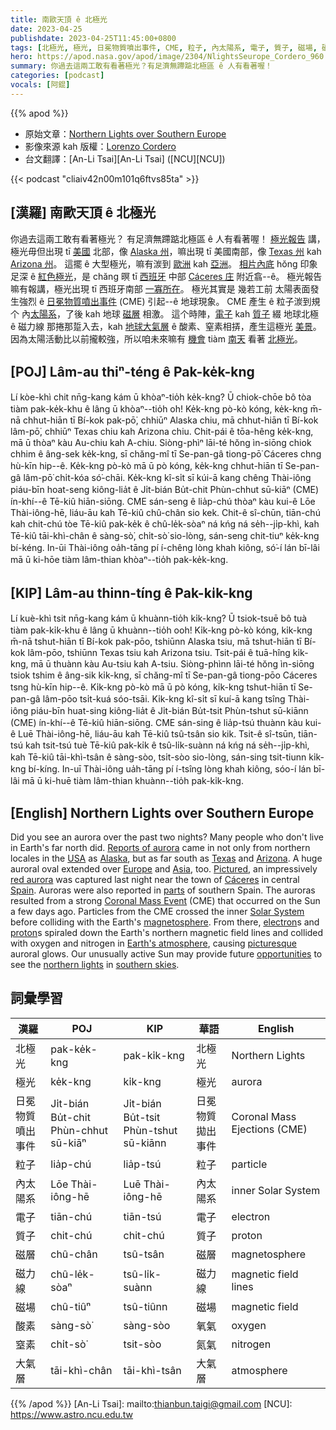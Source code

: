 ```yaml
---
title: 南歐天頂 ê 北極光
date: 2023-04-25
publishdate: 2023-04-25T11:45:00+0800
tags: [北極光, 極光, 日冕物質噴出事件, CME, 粒子, 內太陽系, 電子, 質子, 磁場, 磁力線, 磁層, 酸素, 窒素, 大氣層]
hero: https://apod.nasa.gov/apod/image/2304/NlightsSeurope_Cordero_960.jpg
summary: 你過去這兩工敢有看著極光？有足濟無蹛踮北極區 ê 人有看著喔！
categories: [podcast]
vocals: [阿錕]
---
```


{{% apod %}}

- 原始文章：[Northern Lights over Southern Europe](https://apod.nasa.gov/apod/ap230425.html)
- 影像來源 kah 版權：[Lorenzo Cordero](https://www.instagram.com/elcielodecaceres/)
- 台文翻譯：[An-Li Tsai][An-Li Tsai] ([NCU][NCU])

{{< podcast "cliaiv42n00m101q6ftvs85ta" >}}

## [漢羅] 南歐天頂 ê 北極光
你過去這兩工敢有看著極光？
有足濟無蹛踮北極區 ê 人有看著喔！
[極光報告][Reports of aurora] 講，極光毋但出現 tī [美國][USA] 北部，像 [Alaska 州][Alaska]，嘛出現 tī 美國南部，像 [Texas 州][Texas] kah [Arizona 州][Arizona]。
這擺 ê 大型極光，嘛有湠到 [歐洲][Europe] kah [亞洲][Asia]。
[相片內底][Pictured] hŏng 印象足深 ê [紅色極光][red aurora]，是 chăng 暝 tī [西班牙][Spain] 中部 [Cáceres 庄][Cáceres] 附近翕--ê。
極光報告嘛有報講，極光出現 tī 西班牙南部 [一寡所在][parts]。
極光其實是 幾若工前 太陽表面發生強烈 ê [日冕物質噴出事件][Coronal Mass Event] (CME) 引起--ê 地球現象。
CME 產生 ê 粒子湠到規个 內[太陽系][Solar System]，了後 kah 地球 [磁層][magnetosphere] 相激。
這个時陣，[電子][electron] kah [質子][proton] 綴 地球北極 ê 磁力線 那捲那踅入去，kah [地球大氣層][Earth's atmosphere] ê 酸素、窒素相挵，產生這極光 [美景][picturesque]。
因為太陽活動比以前攏較強，所以咱未來嘛有 [機會][opportunities] tiàm [南天][southern skies] 看著 [北極光][northern lights]。

## [POJ] Lâm-au thiⁿ-téng ê Pak-ke̍k-kng
Lí kòe-khì chit nn̄g-kang kám ū khòaⁿ-tio̍h ke̍k-kng?
Ū chiok-chōe bô tòa tiàm pak-ke̍k-khu ê lâng ū khòaⁿ--tio̍h o͘h!
Ke̍k-kng pò-kò kóng, ke̍k-kng m̄-nā chhut-hiān tī Bí-kok pak-pō͘, chhiūⁿ Alaska chiu, mā chhut-hiān tī Bí-kok lâm-pō͘, chhiūⁿ Texas chiu kah Arizona chiu.
Chit-pái ê tōa-hêng ke̍k-kng, mā ū thòaⁿ kàu Au-chiu kah A-chiu.
Siòng-phìⁿ lāi-té hŏng ìn-siōng chiok chhim ê âng-sek ke̍k-kng, sī chăng-mî tī Se-pan-gâ tiong-pō͘ Cáceres chng hù-kīn hip--ê.
Ke̍k-kng pò-kò mā ū pò kóng, ke̍k-kng chhut-hiān tī Se-pan-gâ lâm-pō͘ chi̍t-kóa só͘-chāi.
Ke̍k-kng kî-si̍t sī kúi-ā kang chêng Thài-iông piáu-bīn hoat-seng kiông-lia̍t ê Ji̍t-bián Bu̍t-chit Phùn-chhut sū-kiāⁿ (CME) ín-khí--ê Tē-kiû hiān-siōng.
CME sán-seng ê lia̍p-chú thòaⁿ kàu kui-ê Lōe Thài-iông-hē, liáu-āu kah Tē-kiû chû-chân sio kek.
Chit-ê sî-chūn, tiān-chú kah chit-chú tòe Tē-kiû pak-ke̍k ê chû-le̍k-sòaⁿ ná kńg ná se̍h--ji̍p-khì, kah Tē-kiû tāi-khì-chân ê sàng-sò͘, chi̍t-sò͘ sio-lòng, sán-seng chit-tiuⁿ ke̍k-kng bí-kéng.
In-ūi Thài-iông oa̍h-tāng pí í-chêng lòng khah kiông, só͘-í lán bī-lâi mā ū ki-hōe tiàm lâm-thian khòaⁿ--tio̍h pak-ke̍k-kng.

## [KIP] Lâm-au thinn-tíng ê Pak-ki̍k-kng
Lí kuè-khì tsit nn̄g-kang kám ū khuànn-tio̍h ki̍k-kng?
Ū tsiok-tsuē bô tuà tiàm pak-ki̍k-khu ê lâng ū khuànn--tio̍h ooh!
Ki̍k-kng pò-kò kóng, ki̍k-kng m̄-nā tshut-hiān tī Bí-kok pak-pōo, tshiūnn Alaska tsiu, mā tshut-hiān tī Bí-kok lâm-pōo, tshiūnn Texas tsiu kah Arizona tsiu.
Tsit-pái ê tuā-hîng ki̍k-kng, mā ū thuànn kàu Au-tsiu kah A-tsiu.
Siòng-phìnn lāi-té hŏng ìn-siōng tsiok tshim ê âng-sik ki̍k-kng, sī chăng-mî tī Se-pan-gâ tiong-pōo Cáceres tsng hù-kīn hip--ê.
Ki̍k-kng pò-kò mā ū pò kóng, ki̍k-kng tshut-hiān tī Se-pan-gâ lâm-pōo tsi̍t-kuá sóo-tsāi.
Ki̍k-kng kî-si̍t sī kuí-ā kang tsîng Thài-iông piáu-bīn huat-sing kiông-lia̍t ê Ji̍t-bián Bu̍t-tsit Phùn-tshut sū-kiānn (CME) ín-khí--ê Tē-kiû hiān-siōng.
CME sán-sing ê lia̍p-tsú thuànn kàu kui-ê Luē Thài-iông-hē, liáu-āu kah Tē-kiû tsû-tsân sio kik.
Tsit-ê sî-tsūn, tiān-tsú kah tsit-tsú tuè Tē-kiû pak-ki̍k ê tsû-li̍k-suànn ná kńg ná se̍h--ji̍p-khì, kah Tē-kiû tāi-khì-tsân ê sàng-sòo, tsi̍t-sòo sio-lòng, sán-sing tsit-tiunn ki̍k-kng bí-kíng.
In-uī Thài-iông ua̍h-tāng pí í-tsîng lòng khah kiông, sóo-í lán bī-lâi mā ū ki-huē tiàm lâm-thian khuànn--tio̍h pak-ki̍k-kng.

## [English] Northern Lights over Southern Europe
Did you see an aurora over the past two nights?
Many people who don't live in Earth's far north did.
[Reports of aurora][Reports of aurora] came in not only from northern locales in the [USA][USA] as [Alaska][Alaska], but as far south as [Texas][Texas] and [Arizona][Arizona].
A huge auroral oval extended over [Europe][Europe] and [Asia][Asia], too.
[Pictured][Pictured], an impressively [red aurora][red aurora] was captured last night near the town of [Cáceres][Cáceres] in central [Spain][Spain].
Auroras were also reported in [parts][parts] of southern Spain.
The auroras resulted from a strong [Coronal Mass Event][Coronal Mass Event] (CME) that occurred on the Sun a few days ago.
Particles from the CME crossed the inner [Solar System][Solar System] before colliding with the Earth's [magnetosphere][magnetosphere].
From there, [electron][electron]s and [proton][proton]s spiraled down the Earth's northern magnetic field lines and collided with oxygen and nitrogen in [Earth's atmosphere][Earth's atmosphere], causing [picturesque][picturesque] auroral glows.
Our unusually active Sun may provide future [opportunities][opportunities] to see the [northern lights][northern lights] in [southern skies][southern skies].

## 詞彙學習

|漢羅|POJ|KIP|華語|English|
|-|-|-|-|-|
|北極光|pak-ke̍k-kng|pak-ki̍k-kng|北極光|Northern Lights|
|極光|ke̍k-kng|ki̍k-kng|極光|aurora|
|日冕物質噴出事件|Ji̍t-bián Bu̍t-chit Phùn-chhut sū-kiāⁿ|Ji̍t-bián Bu̍t-tsit Phùn-tshut sū-kiānn|日冕物質拋出事件|Coronal Mass Ejections (CME)|
|粒子|lia̍p-chú|lia̍p-tsú|粒子|particle|
|內太陽系|Lōe Thài-iông-hē|Luē Thài-iông-hē|內太陽系|inner Solar System|
|電子|tiān-chú|tiān-tsú|電子|electron|
|質子|chit-chú|chit-chú|質子|proton|
|磁層|chû-chân|tsû-tsân|磁層|magnetosphere|
|磁力線|chû-le̍k-sòaⁿ|tsû-li̍k-suànn|磁力線|magnetic field lines|
|磁場|chû-tiûⁿ|tsû-tiûnn|磁場|magnetic field|
|酸素|sàng-sò͘|sàng-sòo|氧氣|oxygen|
|窒素|chi̍t-sò͘|tsit-sòo|氮氣|nitrogen|
|大氣層|tāi-khì-chân|tāi-khì-tsân|大氣層|atmosphere|

{{% /apod %}}
[An-Li Tsai]: mailto:thianbun.taigi@gmail.com
[NCU]: https://www.astro.ncu.edu.tw

[copyright]: https://apod.nasa.gov/apod/fap/lib/about_apod.html#srapply
[License]: https://creativecommons.org/licenses/by/2.0/

[Reports of aurora]:https://spaceweathergallery2.com/index.php?title=aurora
[USA]:https://en.wikipedia.org/wiki/United_States
[Alaska]:https://spaceweathergallery2.com/indiv_upload.php?upload_id=195526
[Texas]:https://spaceweathergallery2.com/indiv_upload.php?upload_id=195569
[Arizona]:https://spaceweathergallery2.com/indiv_upload.php?upload_id=195547
[Europe]:https://en.wikipedia.org/wiki/Europe
[Asia]:https://en.wikipedia.org/wiki/Asia
[Pictured]:https://www.instagram.com/p/Crb33XXIX7E/
[red aurora]:https://www.webexhibits.org/causesofcolor/4D.html
[Cáceres]:https://en.wikipedia.org/wiki/C%C3%A1ceres,_Spain
[Spain]:https://en.wikipedia.org/wiki/Spain
[parts]:https://spaceweathergallery2.com/indiv_upload.php?upload_id=195528
[Coronal Mass Event]:https://www.nasa.gov/content/goddard/what-is-a-coronal-mass-ejection
[Solar System]:https://solarsystem.nasa.gov/solar-system/our-solar-system/in-depth/
[magnetosphere]:https://science.nasa.gov/heliophysics/focus-areas/magnetosphere-ionosphere
[electron]:https://en.wikipedia.org/wiki/Electron
[proton]:https://en.wikipedia.org/wiki/Proton
[Earth's atmosphere]:https://spaceplace.nasa.gov/atmosphere/en/
[picturesque]:https://apod.nasa.gov/apod/ap230419.html
[opportunities]:https://apod.nasa.gov/apod/ap230122.html
[northern lights]:https://apod.nasa.gov/apod/ap180621.html
[southern skies]:https://apod.nasa.gov/apod/ap031113.html
